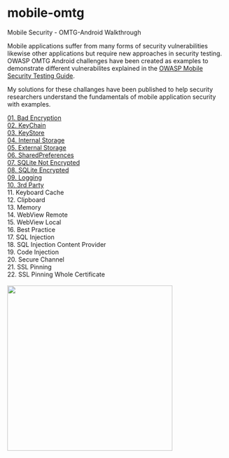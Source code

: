 # mobile-omtg
Mobile Security - OMTG-Android Walkthrough

Mobile applications suffer from many forms of security vulnerabilities likewise other applications but require new approaches in security testing. OWASP OMTG Android challenges have been created as examples to demonstrate different vulnerabilites explained in the [OWASP Mobile Security Testing Guide](https://github.com/OWASP/owasp-mstg/).

My solutions for these challanges have been published to help security researchers understand the fundamentals of mobile application security with examples.

[01. Bad Encryption](https://github.com/bwinsight/mobile-omtg/tree/master/01_bad_encryption)
<br>[02. KeyChain](https://github.com/bwinsight/mobile-omtg/tree/master/02_keychain)
<br>[03. KeyStore](https://github.com/bwinsight/mobile-omtg/tree/master/03_keystore)
<br>[04. Internal Storage](https://github.com/bwinsight/mobile-omtg/tree/master/04_internal_storage)
<br>[05. External Storage](https://github.com/bwinsight/mobile-omtg/tree/master/05_external_storage)
<br>[06. SharedPreferences](https://github.com/bwinsight/mobile-omtg/tree/master/06_sharedpreferences)
<br>[07. SQLite Not Encrypted](https://github.com/bwinsight/mobile-omtg/tree/master/07_sqlite_not_encrypted)
<br>[08. SQLite Encrypted](https://github.com/bwinsight/mobile-omtg/tree/master/08_sqlite_encrypted)
<br>[09. Logging](https://github.com/bwinsight/mobile-omtg/tree/master/09_logging)
<br>[10. 3rd Party](https://github.com/bwinsight/mobile-omtg/tree/master/10_3rd_party)
<br>11. Keyboard Cache
<br>12. Clipboard
<br>13. Memory
<br>14. WebView Remote
<br>15. WebView Local
<br>16. Best Practice
<br>17. SQL Injection
<br>18. SQL Injection Content Provider
<br>19. Code Injection
<br>20. Secure Channel
<br>21. SSL Pinning
<br>22. SSL Pinning Whole Certificate
<br><br><img src="https://user-images.githubusercontent.com/55597077/65364468-e9646d00-dc09-11e9-9b3e-9cc65dc36acf.png" width="377">
